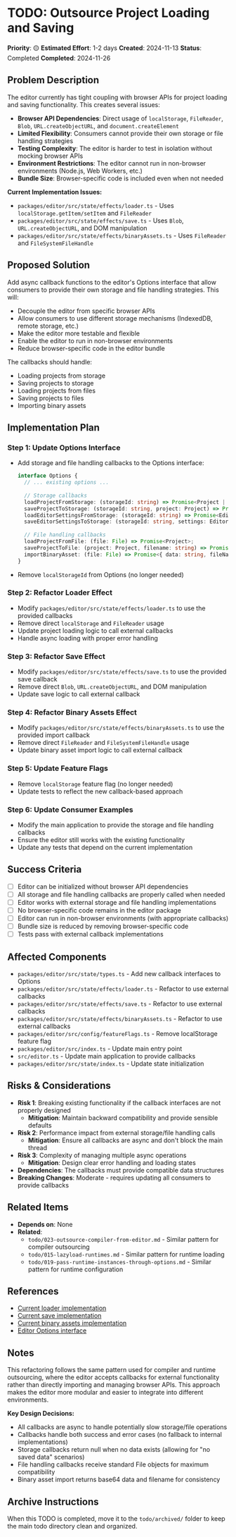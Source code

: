 # TODO: Outsource Project Loading and Saving

**Priority**: 🟡
**Estimated Effort**: 1-2 days
**Created**: 2024-11-13
**Status**: Completed
**Completed**: 2024-11-26

## Problem Description

The editor currently has tight coupling with browser APIs for project loading and saving functionality. This creates several issues:

- **Browser API Dependencies**: Direct usage of `localStorage`, `FileReader`, `Blob`, `URL.createObjectURL`, and `document.createElement`
- **Limited Flexibility**: Consumers cannot provide their own storage or file handling strategies
- **Testing Complexity**: The editor is harder to test in isolation without mocking browser APIs
- **Environment Restrictions**: The editor cannot run in non-browser environments (Node.js, Web Workers, etc.)
- **Bundle Size**: Browser-specific code is included even when not needed

**Current Implementation Issues:**
- `packages/editor/src/state/effects/loader.ts` - Uses `localStorage.getItem/setItem` and `FileReader`
- `packages/editor/src/state/effects/save.ts` - Uses `Blob`, `URL.createObjectURL`, and DOM manipulation
- `packages/editor/src/state/effects/binaryAssets.ts` - Uses `FileReader` and `FileSystemFileHandle`

## Proposed Solution

Add async callback functions to the editor's Options interface that allow consumers to provide their own storage and file handling strategies. This will:

- Decouple the editor from specific browser APIs
- Allow consumers to use different storage mechanisms (IndexedDB, remote storage, etc.)
- Make the editor more testable and flexible
- Enable the editor to run in non-browser environments
- Reduce browser-specific code in the editor bundle

The callbacks should handle:
- Loading projects from storage
- Saving projects to storage
- Loading projects from files
- Saving projects to files
- Importing binary assets

## Implementation Plan

### Step 1: Update Options Interface
- Add storage and file handling callbacks to the Options interface:
  ```typescript
  interface Options {
    // ... existing options ...
    
    // Storage callbacks
    loadProjectFromStorage: (storageId: string) => Promise<Project | null>;
    saveProjectToStorage: (storageId: string, project: Project) => Promise<void>;
    loadEditorSettingsFromStorage: (storageId: string) => Promise<EditorSettings | null>;
    saveEditorSettingsToStorage: (storageId: string, settings: EditorSettings) => Promise<void>;
    
    // File handling callbacks
    loadProjectFromFile: (file: File) => Promise<Project>;
    saveProjectToFile: (project: Project, filename: string) => Promise<void>;
    importBinaryAsset: (file: File) => Promise<{ data: string, fileName: string }>;
  }
  ```
- Remove `localStorageId` from Options (no longer needed)

### Step 2: Refactor Loader Effect
- Modify `packages/editor/src/state/effects/loader.ts` to use the provided callbacks
- Remove direct `localStorage` and `FileReader` usage
- Update project loading logic to call external callbacks
- Handle async loading with proper error handling

### Step 3: Refactor Save Effect
- Modify `packages/editor/src/state/effects/save.ts` to use the provided save callback
- Remove direct `Blob`, `URL.createObjectURL`, and DOM manipulation
- Update save logic to call external callback

### Step 4: Refactor Binary Assets Effect
- Modify `packages/editor/src/state/effects/binaryAssets.ts` to use the provided import callback
- Remove direct `FileReader` and `FileSystemFileHandle` usage
- Update binary asset import logic to call external callback

### Step 5: Update Feature Flags
- Remove `localStorage` feature flag (no longer needed)
- Update tests to reflect the new callback-based approach

### Step 6: Update Consumer Examples
- Modify the main application to provide the storage and file handling callbacks
- Ensure the editor still works with the existing functionality
- Update any tests that depend on the current implementation

## Success Criteria

- [ ] Editor can be initialized without browser API dependencies
- [ ] All storage and file handling callbacks are properly called when needed
- [ ] Editor works with external storage and file handling implementations
- [ ] No browser-specific code remains in the editor package
- [ ] Editor can run in non-browser environments (with appropriate callbacks)
- [ ] Bundle size is reduced by removing browser-specific code
- [ ] Tests pass with external callback implementations

## Affected Components

- `packages/editor/src/state/types.ts` - Add new callback interfaces to Options
- `packages/editor/src/state/effects/loader.ts` - Refactor to use external callbacks
- `packages/editor/src/state/effects/save.ts` - Refactor to use external callbacks
- `packages/editor/src/state/effects/binaryAssets.ts` - Refactor to use external callbacks
- `packages/editor/src/config/featureFlags.ts` - Remove localStorage feature flag
- `packages/editor/src/index.ts` - Update main entry point
- `src/editor.ts` - Update main application to provide callbacks
- `packages/editor/src/state/index.ts` - Update state initialization

## Risks & Considerations

- **Risk 1**: Breaking existing functionality if the callback interfaces are not properly designed
  - **Mitigation**: Maintain backward compatibility and provide sensible defaults
- **Risk 2**: Performance impact from external storage/file handling calls
  - **Mitigation**: Ensure all callbacks are async and don't block the main thread
- **Risk 3**: Complexity of managing multiple async operations
  - **Mitigation**: Design clear error handling and loading states
- **Dependencies**: The callbacks must provide compatible data structures
- **Breaking Changes**: Moderate - requires updating all consumers to provide callbacks

## Related Items

- **Depends on**: None
- **Related**: 
  - `todo/023-outsource-compiler-from-editor.md` - Similar pattern for compiler outsourcing
  - `todo/015-lazyload-runtimes.md` - Similar pattern for runtime loading
  - `todo/019-pass-runtime-instances-through-options.md` - Similar pattern for runtime configuration

## References

- [Current loader implementation](packages/editor/src/state/effects/loader.ts)
- [Current save implementation](packages/editor/src/state/effects/save.ts)
- [Current binary assets implementation](packages/editor/src/state/effects/binaryAssets.ts)
- [Editor Options interface](packages/editor/src/state/types.ts)

## Notes

This refactoring follows the same pattern used for compiler and runtime outsourcing, where the editor accepts callbacks for external functionality rather than directly importing and managing browser APIs. This approach makes the editor more modular and easier to integrate into different environments.

**Key Design Decisions:**
- All callbacks are async to handle potentially slow storage/file operations
- Callbacks handle both success and error cases (no fallback to internal implementations)
- Storage callbacks return null when no data exists (allowing for "no saved data" scenarios)
- File handling callbacks receive standard File objects for maximum compatibility
- Binary asset import returns base64 data and filename for consistency

## Archive Instructions

When this TODO is completed, move it to the `todo/archived/` folder to keep the main todo directory clean and organized. 